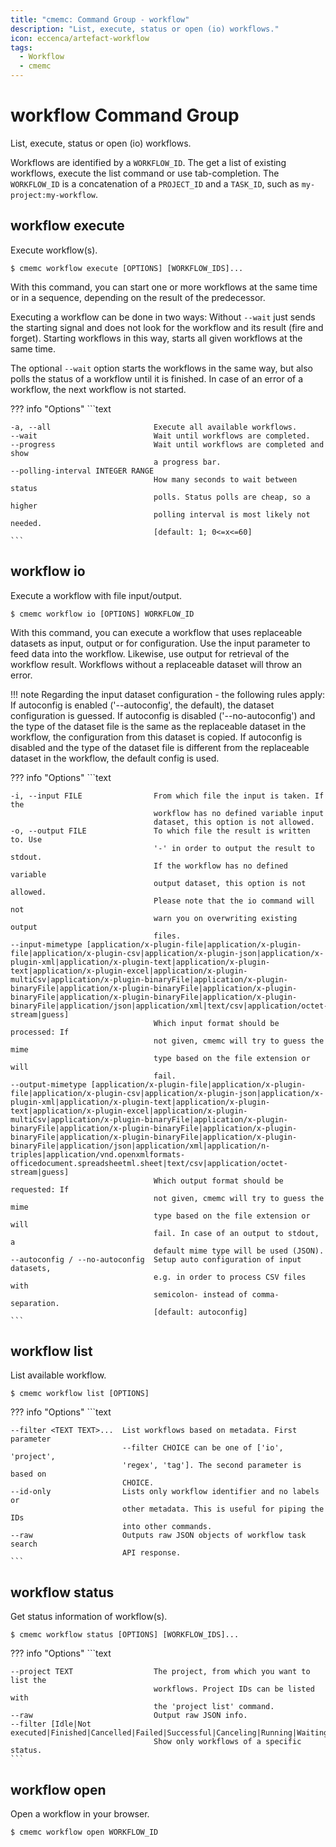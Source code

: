 ```yaml
---
title: "cmemc: Command Group - workflow"
description: "List, execute, status or open (io) workflows."
icon: eccenca/artefact-workflow
tags:
  - Workflow
  - cmemc
---
```

# workflow Command Group
<!-- This file was generated - DO NOT CHANGE IT MANUALLY -->

List, execute, status or open (io) workflows.

Workflows are identified by a `WORKFLOW_ID`. The get a list of existing workflows, execute the list command or use tab-completion. The `WORKFLOW_ID` is a concatenation of a `PROJECT_ID` and a `TASK_ID`, such as `my-project:my-workflow`.


## workflow execute

Execute workflow(s).

```shell-session title="Usage"
$ cmemc workflow execute [OPTIONS] [WORKFLOW_IDS]...
```




With this command, you can start one or more workflows at the same time or in a sequence, depending on the result of the predecessor.

Executing a workflow can be done in two ways: Without `--wait` just sends the starting signal and does not look for the workflow and its result (fire and forget). Starting workflows in this way, starts all given workflows at the same time.

The optional `--wait` option starts the workflows in the same way, but also polls the status of a workflow until it is finished. In case of an error of a workflow, the next workflow is not started.



??? info "Options"
    ```text

    -a, --all                       Execute all available workflows.
    --wait                          Wait until workflows are completed.
    --progress                      Wait until workflows are completed and show
                                    a progress bar.
    --polling-interval INTEGER RANGE
                                    How many seconds to wait between status
                                    polls. Status polls are cheap, so a higher
                                    polling interval is most likely not needed.
                                    [default: 1; 0<=x<=60]
    ```

## workflow io

Execute a workflow with file input/output.

```shell-session title="Usage"
$ cmemc workflow io [OPTIONS] WORKFLOW_ID
```




With this command, you can execute a workflow that uses replaceable datasets as input, output or for configuration. Use the input parameter to feed data into the workflow. Likewise, use output for retrieval of the workflow result. Workflows without a replaceable dataset will throw an error.

!!! note
    Regarding the input dataset configuration - the following rules apply: If autoconfig is enabled ('--autoconfig', the default), the dataset configuration is guessed. If autoconfig is disabled ('--no-autoconfig') and the type of the dataset file is the same as the replaceable dataset in the workflow, the configuration from this dataset is copied. If autoconfig is disabled and the type of the dataset file is different from the replaceable dataset in the workflow, the default config is used.




??? info "Options"
    ```text

    -i, --input FILE                From which file the input is taken. If the
                                    workflow has no defined variable input
                                    dataset, this option is not allowed.
    -o, --output FILE               To which file the result is written to. Use
                                    '-' in order to output the result to stdout.
                                    If the workflow has no defined variable
                                    output dataset, this option is not allowed.
                                    Please note that the io command will not
                                    warn you on overwriting existing output
                                    files.
    --input-mimetype [application/x-plugin-file|application/x-plugin-file|application/x-plugin-csv|application/x-plugin-json|application/x-plugin-xml|application/x-plugin-text|application/x-plugin-text|application/x-plugin-excel|application/x-plugin-multiCsv|application/x-plugin-binaryFile|application/x-plugin-binaryFile|application/x-plugin-binaryFile|application/x-plugin-binaryFile|application/x-plugin-binaryFile|application/x-plugin-binaryFile|application/json|application/xml|text/csv|application/octet-stream|guess]
                                    Which input format should be processed: If
                                    not given, cmemc will try to guess the mime
                                    type based on the file extension or will
                                    fail.
    --output-mimetype [application/x-plugin-file|application/x-plugin-file|application/x-plugin-csv|application/x-plugin-json|application/x-plugin-xml|application/x-plugin-text|application/x-plugin-text|application/x-plugin-excel|application/x-plugin-multiCsv|application/x-plugin-binaryFile|application/x-plugin-binaryFile|application/x-plugin-binaryFile|application/x-plugin-binaryFile|application/x-plugin-binaryFile|application/x-plugin-binaryFile|application/json|application/xml|application/n-triples|application/vnd.openxmlformats-officedocument.spreadsheetml.sheet|text/csv|application/octet-stream|guess]
                                    Which output format should be requested: If
                                    not given, cmemc will try to guess the mime
                                    type based on the file extension or will
                                    fail. In case of an output to stdout, a
                                    default mime type will be used (JSON).
    --autoconfig / --no-autoconfig  Setup auto configuration of input datasets,
                                    e.g. in order to process CSV files with
                                    semicolon- instead of comma-separation.
                                    [default: autoconfig]
    ```

## workflow list

List available workflow.

```shell-session title="Usage"
$ cmemc workflow list [OPTIONS]
```





??? info "Options"
    ```text

    --filter <TEXT TEXT>...  List workflows based on metadata. First parameter
                             --filter CHOICE can be one of ['io', 'project',
                             'regex', 'tag']. The second parameter is based on
                             CHOICE.
    --id-only                Lists only workflow identifier and no labels or
                             other metadata. This is useful for piping the IDs
                             into other commands.
    --raw                    Outputs raw JSON objects of workflow task search
                             API response.
    ```

## workflow status

Get status information of workflow(s).

```shell-session title="Usage"
$ cmemc workflow status [OPTIONS] [WORKFLOW_IDS]...
```





??? info "Options"
    ```text

    --project TEXT                  The project, from which you want to list the
                                    workflows. Project IDs can be listed with
                                    the 'project list' command.
    --raw                           Output raw JSON info.
    --filter [Idle|Not executed|Finished|Cancelled|Failed|Successful|Canceling|Running|Waiting]
                                    Show only workflows of a specific status.
    ```

## workflow open

Open a workflow in your browser.

```shell-session title="Usage"
$ cmemc workflow open WORKFLOW_ID
```





